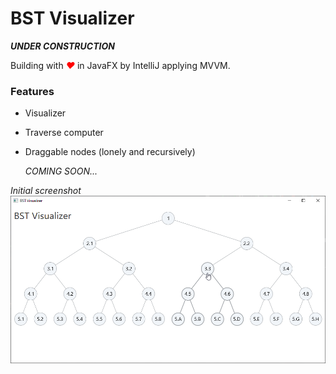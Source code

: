 # BST Visualizer

***UNDER CONSTRUCTION***
<!-- Binary [Search]? Tree Visualizer, Traversal computer, ...etc for local / offline use as a desktop application. -->

Building with <i style="color: red">&hearts;</i> in JavaFX by IntelliJ applying MVVM.

### Features

- Visualizer
- Traverse computer
- Draggable nodes (lonely and recursively)

  *COMING SOON...*

*Initial screenshot*
![Sample Preview](images/Preview.png)
